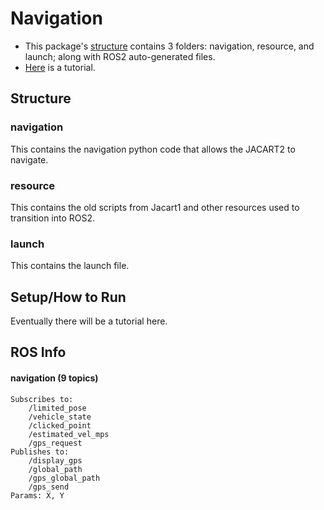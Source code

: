 # Navigation

* This package's [structure](#structure) contains 3 folders: navigation, resource, and launch; along with ROS2 auto-generated files.
* [Here](#setuphow-to-run) is a tutorial.

## Structure
### navigation
This contains the navigation python code that allows the JACART2 to navigate.
### resource
This contains the old scripts from Jacart1 and other resources used to transition into ROS2.
### launch
This contains the launch file.

## Setup/How to Run
Eventually there will be a tutorial here.



## ROS Info
#### navigation (9 topics)
```
Subscribes to:
    /limited_pose
    /vehicle_state
    /clicked_point
    /estimated_vel_mps
    /gps_request
Publishes to:
    /display_gps
    /global_path
    /gps_global_path
    /gps_send
Params: X, Y
```
